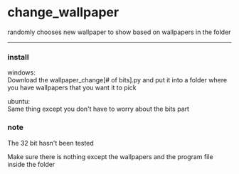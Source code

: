 # change_wallpaper
randomly chooses new wallpaper to show based on wallpapers in the folder
***
### install
windows:
<br>Download the wallpaper_change[# of bits].py and put it into a folder where you have wallpapers that you want it to pick

ubuntu:
<br>Same thing except you don't have to worry about the bits part
### note
The 32 bit hasn't been tested

Make sure there is nothing except the wallpapers and the program file inside the folder